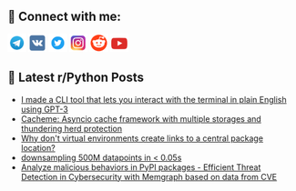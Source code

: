## 🔎 Connect with me:
[<img src="https://github.com/bullbesh/bullbesh/blob/main/images/Telegram.png" width="32" height="32" />](https://t.me/bullbesh)
[<img src="https://github.com/bullbesh/bullbesh/blob/main/images/VK.png" width="32" height="32" />](https://vk.com/bullbesh)
[<img src="https://github.com/bullbesh/bullbesh/blob/main/images/Twitter.png" width="32" height="32" />](https://twitter.com/bullbesh1)
[<img src="https://github.com/bullbesh/bullbesh/blob/main/images/Instagram.png" width="32" height="32" />](https://www.instagram.com/bullbesh)
[<img src="https://github.com/bullbesh/bullbesh/blob/main/images/Reddit.png" width="32" height="32" />](https://www.reddit.com/user/bullbesh)
[<img src="https://github.com/bullbesh/bullbesh/blob/main/images/YouTube.png" width="32" height="32" />](https://www.youtube.com/channel/UCtfjRs6uzgq5mfm8S06WTcg)

## 📕 Latest r/Python Posts
<!-- BLOG-POST-LIST:START -->
- [I made a CLI tool that lets you interact with the terminal in plain English using GPT-3](https://www.reddit.com/r/Python/comments/10mnbw6/i_made_a_cli_tool_that_lets_you_interact_with_the/)
- [Cacheme: Asyncio cache framework with multiple storages and thundering herd protection](https://www.reddit.com/r/Python/comments/10mmj33/cacheme_asyncio_cache_framework_with_multiple/)
- [Why don&#39;t virtual environments create links to a central package location?](https://www.reddit.com/r/Python/comments/10mm3b6/why_dont_virtual_environments_create_links_to_a/)
- [downsampling 500M datapoints in &lt; 0.05s](https://www.reddit.com/r/Python/comments/10mk2ke/downsampling_500m_datapoints_in_005s/)
- [Analyze malicious behaviors in PyPI packages - Efficient Threat Detection in Cybersecurity with Memgraph based on data from CVE](https://www.reddit.com/r/Python/comments/10mhc1r/analyze_malicious_behaviors_in_pypi_packages/)
<!-- BLOG-POST-LIST:END -->
